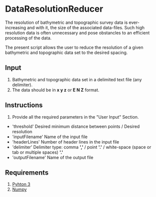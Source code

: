 # DataResolutionReducer

The resolution of bathymetric and topographic survey data is ever-increasing and with it, the size of the associated data-files. Such high resolution data is often unnecessary and pose obstancles to an efficient processing of the data.

The present script allows the user to reduce the resolution of a given bathymetric and topographic data set to the desired spacing.

## Input

1. Bathymetric and topographic data set in a delimited text file (any delimiter).
2. The data should be in **x y z** or **E N Z** format.

## Instructions

1. Provide all the required parameters in the "User Input" Section.
  - 'threshold'       Desired minimum distance between points / Desired resolution
  - 'inputFilename'   Name of the input file
  - 'headerLines'     Number of header lines in the input file
  - 'delimiter'       Delimiter type: comma **','** / point **'.'** / white-space (space or tab or multiple spaces) **'.'**
  - 'outputFilename'  Name of the output file
  
## Requirements

1. [Pyhton 3](https://www.python.org/downloads/)
2. [Numpy](https://scipy.org/install.html)
